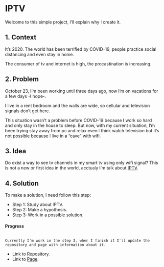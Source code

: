 # IPTV
Welcome to this simple project, I'll explain why I create it.


## 1. Context
It’s 2020. The world has been terrified by COVID-19, people practice social distancing and even stay in home.

The consumer of tv and internet is high, the procastination is increasing.


## 2. Problem
October 23, I’m been working until three days ago, now I’m on vacations for a few days -I hope-.

I live in a rent bedroom and the walls are wide, so cellular and television signals don’t get here.

This situation wasn’t a problem before COVID-19 because I work so hard and only stay in the house to sleep. But now, with my current situation, I’m been trying stay away from pc and relax even I think watch television but it’s not possible because I live in a “cave” with wifi.


## 3. Idea
Do exist a way to see tv channels in my smart tv using only wifi signal?
This is not a new or first idea in the world, acctualy I’m talk about [IPTV](https://en.wikipedia.org/wiki/Internet_Protocol_television).


## 4. Solution
To make a solution, I need follow this step:
* Step 1: Study about IPTV.
* Step 2: Make a hypothesis.
* Step 3: Work in a possible solution.


#### Progress
```

Currently I'm work in the step 3, when I finish it I'll update the repository and page with information about it.

```
- Link to [Repository](https://github.com/diparrag/IPTV).
- Link to [Page](https://diparrag.github.io/IPTV/).

